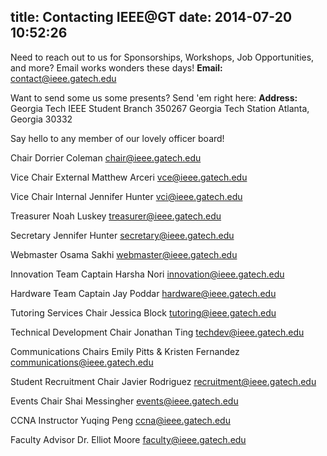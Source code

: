 title: Contacting IEEE@GT
date: 2014-07-20 10:52:26
---

Need to reach out to us for Sponsorships, Workshops, Job Opportunities, and more? Email works wonders these days!
__Email:__ <contact@ieee.gatech.edu>

Want to send some us some presents? Send 'em right here:
__Address:__
Georgia Tech IEEE Student Branch
350267 Georgia Tech Station
Atlanta, Georgia 30332

Say hello to any member of our lovely officer board!

Chair
Dorrier Coleman
<chair@ieee.gatech.edu>

Vice Chair External
Matthew Arceri
<vce@ieee.gatech.edu>

Vice Chair Internal
Jennifer Hunter
<vci@ieee.gatech.edu>

Treasurer
Noah Luskey
<treasurer@ieee.gatech.edu>

Secretary
Jennifer Hunter
<secretary@ieee.gatech.edu>

Webmaster
Osama Sakhi
<webmaster@ieee.gatech.edu>

Innovation Team Captain
Harsha Nori
<innovation@ieee.gatech.edu>

Hardware Team Captain
Jay Poddar
<hardware@ieee.gatech.edu>

Tutoring Services Chair
Jessica Block
<tutoring@ieee.gatech.edu>

Technical Development Chair
Jonathan Ting
<techdev@ieee.gatech.edu>

Communications Chairs
Emily Pitts & Kristen Fernandez
<communications@ieee.gatech.edu>

Student Recruitment Chair
Javier Rodriguez
<recruitment@ieee.gatech.edu>

Events Chair
Shai Messingher
<events@ieee.gatech.edu>

CCNA Instructor
Yuqing Peng
<ccna@ieee.gatech.edu>

Faculty Advisor
Dr. Elliot Moore
<faculty@ieee.gatech.edu>
